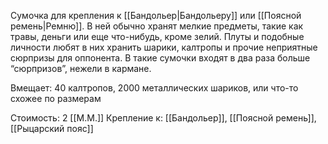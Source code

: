 Сумочка для крепления к [[Бандольер|Бандольеру]] или [[Поясной ремень|Ремню]]. В ней обычно хранят мелкие предметы, такие как травы, деньги или еще что-нибудь, кроме зелий. Плуты и подобные личности любят в них хранить шарики, калтропы и прочие неприятные сюрпризы для оппонента. В такие сумочки входят в два раза больше “сюрпризов”, нежели в кармане.

Вмещает: 40 калтропов, 2000 металлических шариков, или что-то схожее по размерам

Стоимость: 2 [[М.М.]]
Крепление к: [[Бандольер]], [[Поясной ремень]], [[Рыцарский пояс]]